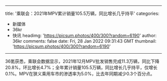 
---
title: '乘联会：2021年MPV累计销量105.5万辆，同比增长几乎持平'
categories: 
 - 新媒体
 - 36kr
 - 快讯
headimg: 'https://picsum.photos/400/300?random=6190'
author: 36kr
comments: false
date: Fri, 28 Jan 2022 09:31:43 GMT
thumbnail: 'https://picsum.photos/400/300?random=6190'
---

<div>   
36氪获悉，乘联会数据显示，2021年12月MPV批发销售完成11.3万辆，同比下降20.8%，环比增长4.7%；全年累计销量105.5万辆，同比增长几乎持平，仅增长0.1%。MPV在狭义乘用车市的渗透率为5.0%，比去年同期减少0.3个百分点。  
</div>
            